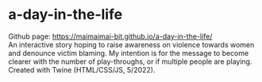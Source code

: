 # a-day-in-the-life
Github page: https://maimaimai-bit.github.io/a-day-in-the-life/ <br />
An interactive story hoping to raise awareness on violence towards women and denounce victim blaming. My intention is for the message to become clearer with the number of play-throughs, or if multiple people are playing. Created with Twine (HTML/CSS/JS, 5/2022).   
